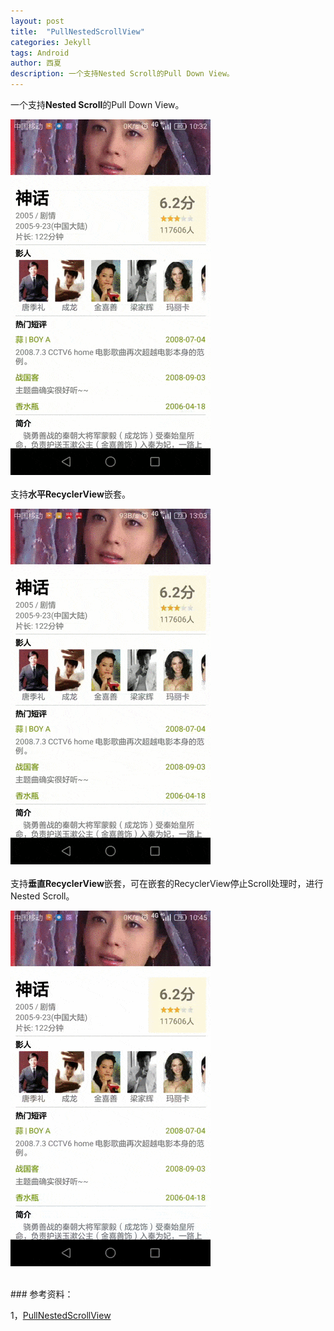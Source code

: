 ```yaml
---
layout: post
title:  "PullNestedScrollView"
categories: Jekyll
tags: Android
author: 西夏
description: 一个支持Nested Scroll的Pull Down View。
---
```


一个支持**Nested Scroll**的Pull Down View。

![Preview][default]
<br/>
<br/>
支持**水平RecyclerView**嵌套。

![Horizontal][horizontal]
<br/>
<br/>
支持**垂直RecyclerView**嵌套，可在嵌套的RecyclerView停止Scroll处理时，进行Nested Scroll。

![vertical][vertical]


<!-- 后面是文章参考资料 -->
<br/>
### 参考资料：

1，[PullNestedScrollView][github-homepage]

<!-- 文章插图和超链接 -->
[github-homepage]: https://github.com/zxixia/PullNestedScrollView
[default]: https://github.com/zxixia/PullNestedScrollView/blob/master/_assets/default.gif?raw=true
[horizontal]: https://raw.githubusercontent.com/zxixia/PullNestedScrollView/master/_assets/horizontal.gif
[vertical]: https://github.com/zxixia/PullNestedScrollView/blob/master/_assets/vertical.gif?raw=true
